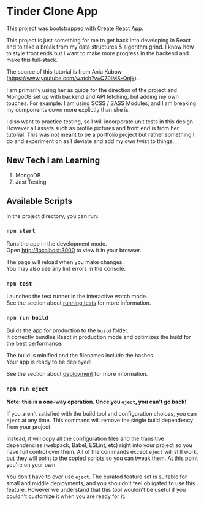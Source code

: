 # Tinder Clone App
This project was bootstrapped with [Create React App](https://github.com/facebook/create-react-app).

This project is just something for me to get back into developing in React and to take a break from my data structures & algorithm grind. I know how to style front ends but I want to make more progress in the backend and make this full-stack. 

The source of this tutorial is from Ania Kubow (https://www.youtube.com/watch?v=Q70IMS-Qnjk).

I am primarily using her as guide for the direction of the project and MongoDB set up with backend and API fetching, but adding my own touches. For example: I am using SCSS / SASS Modules, and I am breaking my components down more explictly than she is.

I also want to practice testing, so I will incorporate unit tests in this design. However all assets such as profile pictures and front end is from her tutorial. This was not meant to be a portfolio project but rather something I do and experiment on as I deviate and add my own twist to things.

## New Tech I am Learning
1. MongoDB
2. Jest Testing

## Available Scripts

In the project directory, you can run:

### `npm start`

Runs the app in the development mode.\
Open [http://localhost:3000](http://localhost:3000) to view it in your browser.

The page will reload when you make changes.\
You may also see any lint errors in the console.

### `npm test`

Launches the test runner in the interactive watch mode.\
See the section about [running tests](https://facebook.github.io/create-react-app/docs/running-tests) for more information.

### `npm run build`

Builds the app for production to the `build` folder.\
It correctly bundles React in production mode and optimizes the build for the best performance.

The build is minified and the filenames include the hashes.\
Your app is ready to be deployed!

See the section about [deployment](https://facebook.github.io/create-react-app/docs/deployment) for more information.

### `npm run eject`

**Note: this is a one-way operation. Once you `eject`, you can't go back!**

If you aren't satisfied with the build tool and configuration choices, you can `eject` at any time. This command will remove the single build dependency from your project.

Instead, it will copy all the configuration files and the transitive dependencies (webpack, Babel, ESLint, etc) right into your project so you have full control over them. All of the commands except `eject` will still work, but they will point to the copied scripts so you can tweak them. At this point you're on your own.

You don't have to ever use `eject`. The curated feature set is suitable for small and middle deployments, and you shouldn't feel obligated to use this feature. However we understand that this tool wouldn't be useful if you couldn't customize it when you are ready for it.
 